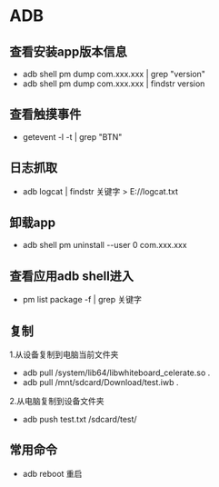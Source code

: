 # ADB

## 查看安装app版本信息
* adb shell pm dump com.xxx.xxx | grep "version"
* adb shell pm dump com.xxx.xxx | findstr version

## 查看触摸事件
* getevent -l -t | grep "BTN"

## 日志抓取
* adb logcat | findstr 关键字 > E://logcat.txt

## 卸载app
* adb shell pm uninstall --user 0 com.xxx.xxx

## 查看应用adb shell进入
* pm list package -f | grep 关键字

## 复制
1.从设备复制到电脑当前文件夹
* adb pull /system/lib64/libwhiteboard_celerate.so .
* adb pull /mnt/sdcard/Download/test.iwb .

2.从电脑复制到设备文件夹
* adb push test.txt /sdcard/test/

## 常用命令
* adb reboot 重启
